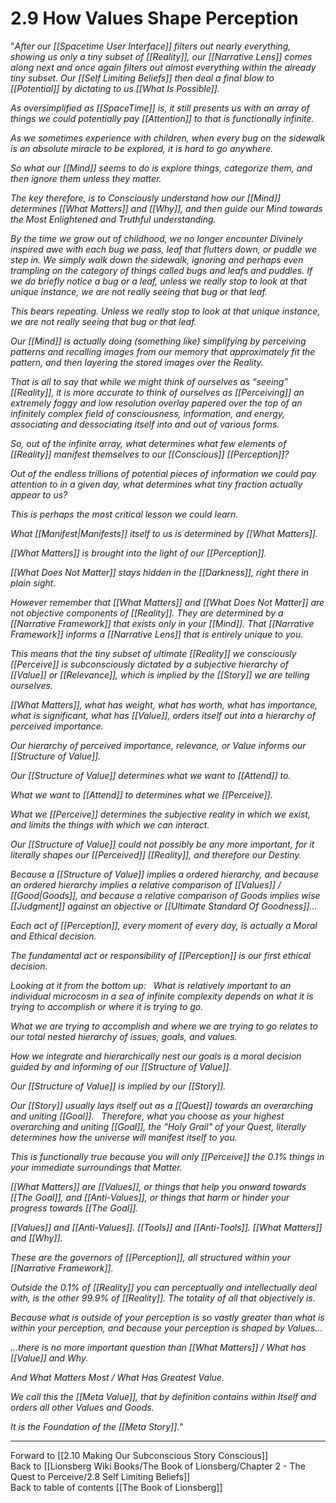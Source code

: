 # 2.9 How Values Shape Perception
"*After our [[Spacetime User Interface]] filters out nearly everything, showing us only a tiny subset of [[Reality]], our [[Narrative Lens]] comes along next and once again filters out almost everything within the already tiny subset. Our [[Self Limiting Beliefs]] then deal a final blow to [[Potential]] by dictating to us [[What Is Possible]].* 

*As oversimplified as [[SpaceTime]] is, it still presents us with an array of things we could potentially pay [[Attention]] to that is functionally infinite.* 

*As we sometimes experience with children, when every bug on the sidewalk is an absolute miracle to be explored, it is hard to go anywhere.* 

*So what our [[Mind]] seems to do is explore things, categorize them, and then ignore them unless they matter.* 

*The key therefore, is to Consciously understand how our [[Mind]] determines [[What Matters]] and [[Why]], and then guide our Mind towards the Most Enlightened and Truthful understanding.* 

*By the time we grow out of childhood, we no longer encounter Divinely inspired awe with each bug we pass, leaf that flutters down, or puddle we step in. We simply walk down the sidewalk, ignoring and perhaps even trampling on the category of things called bugs and leafs and puddles. If we do briefly notice a bug or a leaf, unless we really stop to look at that unique instance, we are not really seeing that bug or that leaf.* 

*This bears repeating. Unless we really stop to look at that unique instance, we are not really seeing that bug or that leaf.* 

*Our [[Mind]] is actually doing (something like) simplifying by perceiving patterns and recalling images from our memory that approximately fit the pattern, and then layering the stored images over the Reality.*  

*That is all to say that while we might think of ourselves as “seeing” [[Reality]], it is more accurate to think of ourselves as [[Perceiving]] an extremely foggy and low resolution overlay papered over the top of an infinitely complex field of consciousness, information, and energy, associating and dessociating itself into and out of various forms.* 

*So, out of the infinite array, what determines what few elements of [[Reality]] manifest themselves to our [[Conscious]] [[Perception]]?* 

*Out of the endless trillions of potential pieces of information we could pay attention to in a given day, what determines what tiny fraction actually appear to us?* 

*This is perhaps the most critical lesson we could learn.* 

*What [[Manifest|Manifests]] itself to us is determined by [[What Matters]].* 

*[[What Matters]] is brought into the light of our [[Perception]].* 

*[[What Does Not Matter]] stays hidden in the [[Darkness]], right there in plain sight.*  

*However remember that [[What Matters]] and [[What Does Not Matter]] are not objective components of [[Reality]]. They are determined by a [[Narrative Framework]] that exists only in your [[Mind]]. That [[Narrative Framework]] informs a [[Narrative Lens]] that is entirely unique to you.* 

*This means that the tiny subset of ultimate [[Reality]] we consciously [[Perceive]] is subconsciously dictated by a subjective hierarchy of [[Value]] or [[Relevance]], which is implied by the [[Story]] we are telling ourselves.* 

*[[What Matters]], what has weight, what has worth, what has importance, what is significant,  what has [[Value]], orders itself out into a hierarchy of perceived importance.* 

*Our hierarchy of perceived importance, relevance, or Value informs our [[Structure of Value]].* 

*Our [[Structure of Value]] determines what we want to [[Attend]] to.* 

*What we want to [[Attend]] to determines what we [[Perceive]].*  

*What we [[Perceive]] determines the subjective reality in which we exist, and limits the things with which we can interact.* 

*Our [[Structure of Value]] could not possibly be any more important, for it literally shapes our [[Perceived]] [[Reality]], and therefore our Destiny.* 

*Because a [[Structure of Value]] implies a ordered hierarchy, and because an ordered hierarchy implies a relative comparison of [[Values]] / [[Good|Goods]], and because a relative comparison of Goods implies wise [[Judgment]] against an objective or [[Ultimate Standard Of Goodness]]…*  

*Each act of [[Perception]], every moment of every day, is actually a Moral and Ethical decision.* 

*The fundamental act or responsibility of [[Perception]] is our first ethical decision.*

*Looking at it from the bottom up:* 
 
*What is relatively important to an individual microcosm in a sea of infinite complexity depends on what it is trying to accomplish or where it is trying to go.* 

*What we are trying to accomplish and where we are trying to go relates to our total nested hierarchy of issues, goals, and values.* 

*How we integrate and hierarchically nest our goals is a moral decision guided by and informing of our [[Structure of Value]].*

*Our [[Structure of Value]] is implied by our [[Story]].* 
 
*Our [[Story]] usually lays itself out as a [[Quest]] towards an overarching and uniting [[Goal]].* 
 
*Therefore, what you choose as your highest overarching and uniting [[Goal]], the "Holy Grail" of your Quest, literally determines how the universe will manifest itself to you.* 

*This is functionally true because you will only [[Perceive]] the 0.1% things in your immediate surroundings that Matter.* 

*[[What Matters]] are [[Values]], or things that help you onward towards [[The Goal]], and [[Anti-Values]], or things that harm or hinder your progress towards [[The Goal]].*  

*[[Values]] and [[Anti-Values]]. [[Tools]] and [[Anti-Tools]]. [[What Matters]] and [[Why]].* 

*These are the governors of [[Perception]], all structured within your [[Narrative Framework]].* 

*Outside the 0.1% of [[Reality]] you can perceptually and intellectually deal with, is the other 99.9% of [[Reality]]. The totality of all that objectively is.* 

*Because what is outside of your perception is so vastly greater than what is within your perception, and because your perception is shaped by Values...* 

*...there is no more important question than [[What Matters]] / What has [[Value]] and Why.* 

*And What Matters Most / What Has Greatest Value.* 

*We call this the [[Meta Value]], that by definition contains within Itself and orders all other Values and Goods.* 

*It is the Foundation of the [[Meta Story]].*" 

___

Forward to [[2.10 Making Our Subconscious Story Conscious]]  
Back to [[Lionsberg Wiki Books/The Book of Lionsberg/Chapter 2 - The Quest to Perceive/2.8 Self Limiting Beliefs]]  
Back to table of contents [[The Book of Lionsberg]]  